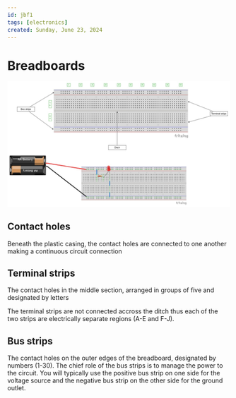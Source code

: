 ```yaml
---
id: jbf1
tags: [electronics]
created: Sunday, June 23, 2024
---
```


# Breadboards

![](static/breadboard-diagram.jpg)

## Contact holes

Beneath the plastic casing, the contact holes are connected to one another
making a continuous circuit connection

## Terminal strips

The contact holes in the middle section, arranged in groups of five and
designated by letters

The terminal strips are not connected accross the ditch thus each of the two
strips are electrically separate regions (A-E and F-J).

## Bus strips

The contact holes on the outer edges of the breadboard, designated by numbers
(1-30). The chief role of the bus strips is to manage the power to the circuit.
You will typically use the positive bus strip on one side for the voltage source
and the negative bus strip on the other side for the ground outlet.


